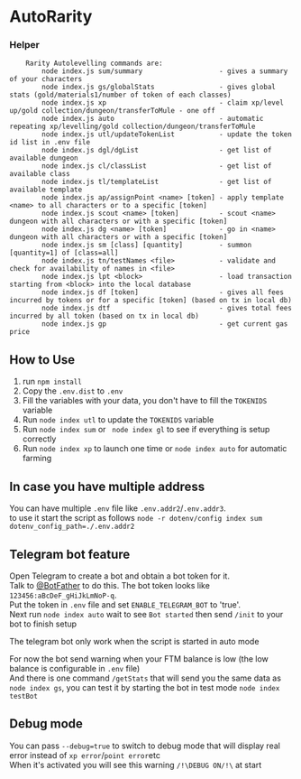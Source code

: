 # AutoRarity

### Helper
```
    Rarity Autolevelling commands are:
        node index.js sum/summary                   - gives a summary of your characters
        node index.js gs/globalStats                - gives global stats (gold/materials1/number of token of each classes)
        node index.js xp                            - claim xp/level up/gold collection/dungeon/transferToMule - one off
        node index.js auto                          - automatic repeating xp/levelling/gold collection/dungeon/transferToMule
        node index.js utl/updateTokenList           - update the token id list in .env file
        node index.js dgl/dgList                    - get list of available dungeon
        node index.js cl/classList                  - get list of available class
        node index.js tl/templateList               - get list of available template
        node index.js ap/assignPoint <name> [token] - apply template <name> to all characters or to a specific [token]
        node index.js scout <name> [token]          - scout <name> dungeon with all characters or with a specific [token]
        node index.js dg <name> [token]             - go in <name> dungeon with all characters or with a specific [token]
        node index.js sm [class] [quantity]         - summon [quantity=1] of [class=all]
        node index.js tn/testNames <file>           - validate and check for availability of names in <file>  
        node index.js lpt <block>                   - load transaction starting from <block> into the local database  
        node index.js df [token]                    - gives all fees incurred by tokens or for a specific [token] (based on tx in local db)
        node index.js dtf                           - gives total fees incurred by all token (based on tx in local db)
        node index.js gp                            - get current gas price
```
## How to Use

1. run `npm install`
2. Copy the `.env.dist` to `.env`
3. Fill the variables with your data, you don't have to fill the `TOKENIDS` variable
4. Run `node index utl` to update the `TOKENIDS` variable
5. Run `node index sum` or ` node index gl` to see if everything is setup correctly
6. Run `node index xp` to launch one time or `node index auto` for automatic farming

## In case you have multiple address
You can have multiple `.env` file like `.env.addr2`/`.env.addr3`.  
to use it start the script as follows `node -r dotenv/config index sum dotenv_config_path=./.env.addr2`

## Telegram bot feature
Open Telegram to create a bot and obtain a bot token for it.  
Talk to [@BotFather](https://telegram.me/BotFather) to do this. The bot token looks like `123456:aBcDeF_gHiJkLmNoP-q`.  
Put the token in `.env` file and set `ENABLE_TELEGRAM_BOT` to 'true'.  
Next run `node index auto` wait to see `Bot started` then send `/init` to your bot to finish setup

The telegram bot only work when the script is started in auto mode

For now the bot send warning when your FTM balance is low (the low balance is configurable in `.env` file)  
And there is one command `/getStats` that will send you the same data as `node index gs`, you can test it by starting the bot in test mode `node index testBot`

## Debug mode
You can pass `--debug=true` to switch to debug mode that will display real error instead of `xp error`/`point error`etc  
When it's activated you will see this warning `/!\DEBUG ON/!\` at start
